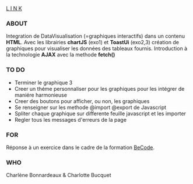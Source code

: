 [L I N K](https://charlene-bx.github.io/2.2_Datavisualisation/)

### ABOUT
Integration de DataVisualisation (=graphiques interactifs) dans un contenu **HTML**.
Avec les librairies **chartJS** (exo1) et **ToastUi** (exo2,3) création de graphiques pour visualiser les données des tableaux fournis.
Introduction à la technologie **AJAX** avec la methode **fetch()**

### TO DO
* Terminer le graphique 3
* Creer un théme personnaliser pour les graphiques pour les intégrer de maniére harmonieuse
* Creer des boutons pour afficher, ou  non, les graphiques
* Se renseigner sur les methode @import @export de Javascript
* Spliter chaque graphique sur differente feuille javascript et les importer
* Regler tous les messages d'erreurs de la page

### FOR
Réponse à un exercice dans le cadre de la formation [BeCode](https://github.com/becodeorg/BXL-Johnson-5.25).

### WHO
Charlène Bonnardeaux & Charlotte Bucquet

